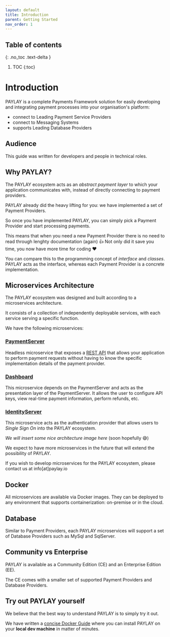 ```yaml
---
layout: default
title: Introduction
parent: Getting Started
nav_order: 1
---
```


## Table of contents
{: .no_toc .text-delta }

1. TOC
{:toc}

# Introduction
PAYLAY is a complete Payments Framework solution for easily developing and integrating payment processes into your organisation's platform:
- connect to Leading Payment Service Providers
- connect to Messaging Systems
- supports Leading Database Providers

## Audience
This guide was written for developers and people in technical roles. 

## Why PAYLAY?
The PAYLAY ecosystem acts as an *abstract payment layer* to which your application communicates with, instead of directly connecting to payment providers.

PAYLAY already did the heavy lifting for you: we have implemented a set of Payment Providers.

So once you have implemented PAYLAY, you can simply pick a Payment Provider and start processing payments.

This means that when you need a new Payment Provider there is no need to read through lenghty documentation (again) 👍 Not only did it save you time, you now have more time for coding ❤️

You can compare this to the programming concept of _interface_ and _classes_. PAYLAY acts as the interface, whereas each Payment Provider is a concrete implementation.

## Microservices Architecture
The PAYLAY ecosystem was designed and built according to a microservices architecture.

It consists of a collection of independently deployable services, with each service serving a specific function.

We have the following microservices:

### [PaymentServer](/paymentserver/readme)
Headless microservice that exposes a [REST API](/paymentserver/rest-api.md) that allows your application to perform payment requests without having to know the specific implementation details of the payment provider.

### [Dashboard](/dashboard/readme)
This microservice depends on the PaymentServer and acts as the presentation layer of the PaymentServer. It allows the user to configure API keys, view real-time payment information, perform refunds, etc.

### [IdentityServer](/identityserver/readme)
This microservice acts as the authentication provider that allows users to _Single Sign On_ into the PAYLAY ecosystem.

_We will insert some nice architecture image here_ (soon hopefully 😅)

We expect to have more microservices in the future that will extend the possibility of PAYLAY.

If you wish to develop microservices for the PAYLAY ecosystem, please contact us at info[at]paylay.io

## Docker
All microservices are available via Docker images. They can be deployed to any environment that supports containerization: on-premise or in the cloud.

## Database
Similar to Payment Providers, each PAYLAY microservices will support a set of Database Providers such as MySql and SqlServer.

## Community vs Enterprise
PAYLAY is available as a Community Edition (CE) and an Enterprise Edition (EE).

The CE comes with a smaller set of supported Payment Providers and Database Providers.

## Try out PAYLAY yourself
We believe that the best way to understand PAYLAY is to simply try it out.

We have written a [concise Docker Guide](/getting-started/docker) where you can install PAYLAY on your **local dev machine** in matter of minutes.